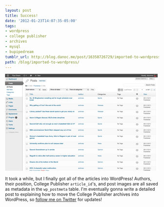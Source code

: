 ```yaml
---
layout: post
title: Success!
date: '2012-01-23T14:07:35-05:00'
tags:
- wordpress
- college publisher
- archives
- mysql
- bupipedream
tumblr_url: http://blog.danoc.me/post/16358726729/imported-to-wordpress
path: /blog/imported-to-wordpress/
---
```


![Screenshot of the Pipe Dream posts in WordPress](./pipe-dream-posts-imported.png)

It took a while, but I finally got all of the articles into WordPress! Authors, their position, College Publisher `article_id`'s, and post images are all saved as metadata in the `wp_postmeta` table. I'm eventually gonna write a detailed post to explaining how to move the College Publisher archives into WordPress, so [follow me on Twitter](https://twitter.com/_danoc) for updates!
